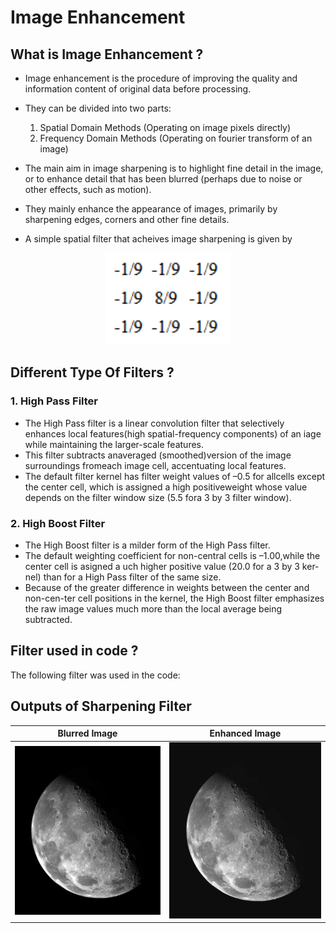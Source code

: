 # Image Enhancement

## What is Image Enhancement ?

- Image enhancement is the procedure of improving the quality and information content of original data before processing. 
- They can be divided into two parts:
  1. Spatial Domain Methods (Operating on image pixels directly)
  2. Frequency Domain Methods (Operating on fourier transform of an image)
  
- The main aim in image sharpening is to highlight fine detail in the image, or to enhance detail that has been blurred (perhaps due to noise or other effects, such as motion).
- They mainly enhance the appearance of images, primarily by sharpening edges, corners and other fine details. 
- A simple spatial filter that acheives image sharpening is given by 

<p align="center">
  <img width="200" src="https://github.com/absolutelyharsh/Computer_Vision-Image-Enhancement/blob/main/Image/spatial_filter.png">
</p>

## Different Type Of Filters ?

### 1. High Pass Filter

- The High Pass filter is a linear convolution filter that selectively enhances local features(high spatial-frequency components) of an iage  while  maintaining the larger-scale features.
- This  filter  subtracts  anaveraged  (smoothed)version  of  the  image surroundings fromeach image cell, accentuating  local  features.
- The default filter kernel has filter weight values of –0.5 for allcells except the center cell, which is assigned a high positiveweight whose value depends on the filter window size (5.5 fora 3 by 3 filter window).

### 2. High Boost Filter
- The High Boost filter is a milder form of the High Pass filter. 
- The default weighting coefficient for non-central cells is –1.00,while the center cell is asigned a uch higher positive value (20.0 for a 3 by 3 ker-nel) than for a High Pass filter of the same size.  
- Because of the greater difference in weights between the center and non-cen-ter cell positions in the kernel, the High Boost filter emphasizes the raw image values much more than the local average being subtracted.

## Filter used in code ?

The following filter was used in the code:

<p align="center">
  <https://github.com/absolutelyharsh/Computer_Vision-Image-Enhancement/blob/main/Image/Filter%20Used%20In%20code.png>
</p>

## Outputs of Sharpening Filter
Blurred Image             |  Enhanced Image
:-------------------------:|:-------------------------:
![](https://github.com/absolutelyharsh/Computer_Vision-Image-Enhancement/blob/main/Image/blurry-moon.png)  |  ![](https://github.com/absolutelyharsh/Computer_Vision-Image-Enhancement/blob/main/Image/blur_output.jpg)

